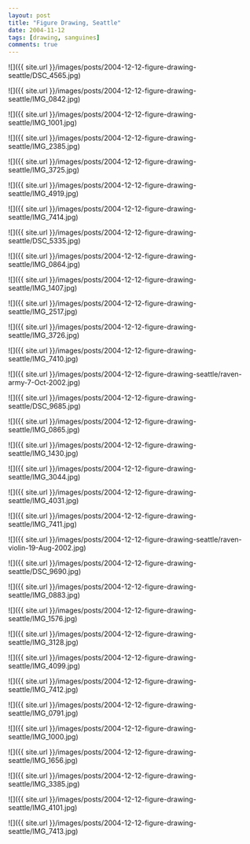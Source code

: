 ```yaml
---
layout: post
title: "Figure Drawing, Seattle"
date: 2004-11-12
tags: [drawing, sanguines]
comments: true
---
```


![]({{ site.url }}/images/posts/2004-12-12-figure-drawing-seattle/DSC_4565.jpg)

![]({{ site.url }}/images/posts/2004-12-12-figure-drawing-seattle/IMG_0842.jpg)

![]({{ site.url }}/images/posts/2004-12-12-figure-drawing-seattle/IMG_1001.jpg)

![]({{ site.url }}/images/posts/2004-12-12-figure-drawing-seattle/IMG_2385.jpg)

![]({{ site.url }}/images/posts/2004-12-12-figure-drawing-seattle/IMG_3725.jpg)

![]({{ site.url }}/images/posts/2004-12-12-figure-drawing-seattle/IMG_4919.jpg)

![]({{ site.url }}/images/posts/2004-12-12-figure-drawing-seattle/IMG_7414.jpg)

![]({{ site.url }}/images/posts/2004-12-12-figure-drawing-seattle/DSC_5335.jpg)

![]({{ site.url }}/images/posts/2004-12-12-figure-drawing-seattle/IMG_0864.jpg)

![]({{ site.url }}/images/posts/2004-12-12-figure-drawing-seattle/IMG_1407.jpg)

![]({{ site.url }}/images/posts/2004-12-12-figure-drawing-seattle/IMG_2517.jpg)

![]({{ site.url }}/images/posts/2004-12-12-figure-drawing-seattle/IMG_3726.jpg)

![]({{ site.url }}/images/posts/2004-12-12-figure-drawing-seattle/IMG_7410.jpg)

![]({{ site.url }}/images/posts/2004-12-12-figure-drawing-seattle/raven-army-7-Oct-2002.jpg)

![]({{ site.url }}/images/posts/2004-12-12-figure-drawing-seattle/DSC_9685.jpg)

![]({{ site.url }}/images/posts/2004-12-12-figure-drawing-seattle/IMG_0865.jpg)

![]({{ site.url }}/images/posts/2004-12-12-figure-drawing-seattle/IMG_1430.jpg)

![]({{ site.url }}/images/posts/2004-12-12-figure-drawing-seattle/IMG_3044.jpg)

![]({{ site.url }}/images/posts/2004-12-12-figure-drawing-seattle/IMG_4031.jpg)

![]({{ site.url }}/images/posts/2004-12-12-figure-drawing-seattle/IMG_7411.jpg)

![]({{ site.url }}/images/posts/2004-12-12-figure-drawing-seattle/raven-violin-19-Aug-2002.jpg)

![]({{ site.url }}/images/posts/2004-12-12-figure-drawing-seattle/DSC_9690.jpg)

![]({{ site.url }}/images/posts/2004-12-12-figure-drawing-seattle/IMG_0883.jpg)

![]({{ site.url }}/images/posts/2004-12-12-figure-drawing-seattle/IMG_1576.jpg)

![]({{ site.url }}/images/posts/2004-12-12-figure-drawing-seattle/IMG_3128.jpg)

![]({{ site.url }}/images/posts/2004-12-12-figure-drawing-seattle/IMG_4099.jpg)

![]({{ site.url }}/images/posts/2004-12-12-figure-drawing-seattle/IMG_7412.jpg)

![]({{ site.url }}/images/posts/2004-12-12-figure-drawing-seattle/IMG_0791.jpg)

![]({{ site.url }}/images/posts/2004-12-12-figure-drawing-seattle/IMG_1000.jpg)

![]({{ site.url }}/images/posts/2004-12-12-figure-drawing-seattle/IMG_1656.jpg)

![]({{ site.url }}/images/posts/2004-12-12-figure-drawing-seattle/IMG_3385.jpg)

![]({{ site.url }}/images/posts/2004-12-12-figure-drawing-seattle/IMG_4101.jpg)

![]({{ site.url }}/images/posts/2004-12-12-figure-drawing-seattle/IMG_7413.jpg)

